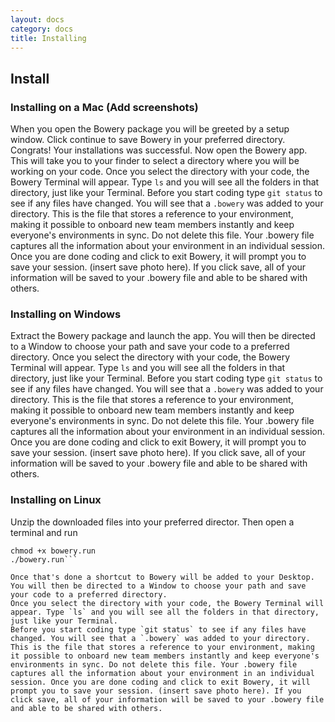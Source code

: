 ```yaml
---
layout: docs
category: docs
title: Installing
---
```


## Install

### Installing on a Mac (Add screenshots)

When you open the Bowery package you will be greeted by a setup window. 
Click continue to save Bowery in your preferred directory. 
Congrats! Your installations was successful. 
Now open the Bowery app. This will take you to your finder to select a directory where you will be working on your code. 
Once you select the directory with your code, the Bowery Terminal will appear. Type `ls` and you will see all the folders in that directory, just like your Terminal. 
Before you start coding type `git status` to see if any files have changed. You will see that a `.bowery` was added to your directory. This is the file that stores a reference to your environment, making it possible to onboard new team members instantly and keep everyone's environments in sync. Do not delete this file. Your .bowery file captures all the information about your environment in an individual session. Once you are done coding and click to exit Bowery, it will prompt you to save your session. (insert save photo here). If you click save, all of your information will be saved to your .bowery file and able to be shared with others. 

### Installing on Windows 

Extract the Bowery package and launch the app. You will then be directed to a Window to choose your path and save your code to a preferred directory. 
Once you select the directory with your code, the Bowery Terminal will appear. Type `ls` and you will see all the folders in that directory, just like your Terminal. 
Before you start coding type `git status` to see if any files have changed. You will see that a `.bowery` was added to your directory. This is the file that stores a reference to your environment, making it possible to onboard new team members instantly and keep everyone's environments in sync. Do not delete this file. Your .bowery file captures all the information about your environment in an individual session. Once you are done coding and click to exit Bowery, it will prompt you to save your session. (insert save photo here). If you click save, all of your information will be saved to your .bowery file and able to be shared with others. 

### Installing on Linux 

Unzip the downloaded files into your preferred director. Then open a terminal and run 

```cd <path to unzipped contents>
chmod +x bowery.run
./bowery.run```

Once that's done a shortcut to Bowery will be added to your Desktop. You will then be directed to a Window to choose your path and save your code to a preferred directory. 
Once you select the directory with your code, the Bowery Terminal will appear. Type `ls` and you will see all the folders in that directory, just like your Terminal. 
Before you start coding type `git status` to see if any files have changed. You will see that a `.bowery` was added to your directory. This is the file that stores a reference to your environment, making it possible to onboard new team members instantly and keep everyone's environments in sync. Do not delete this file. Your .bowery file captures all the information about your environment in an individual session. Once you are done coding and click to exit Bowery, it will prompt you to save your session. (insert save photo here). If you click save, all of your information will be saved to your .bowery file and able to be shared with others. 
